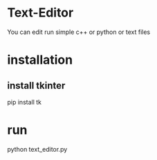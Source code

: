 # Text-Editor
You can edit run simple c++ or python or text files
# installation 
## install tkinter
pip install tk
# run
python text_editor.py
